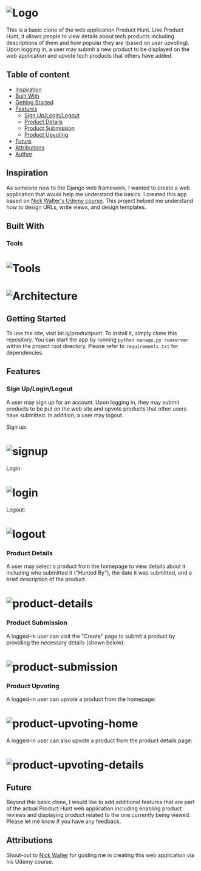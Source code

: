 # ![Logo](https://imgur.com/pS5dKmr.png)

This is a basic clone of the web application Product Hunt. Like Product Hunt, it allows people to view details about tech products including descriptions of them and how popular they are (based on user upvoting). Upon logging in, a user may submit a new product to be displayed on the web application and upvote tech products that others have added.

## Table of content

- [Inspiration](#inspiration)
- [Built With](#built-with)
- [Getting Started](#getting-started)
- [Features](#features)
    - [Sign Up/Login/Logout](#login)
    - [Product Details](#product-details)
    - [Product Submission](#product-submission)
    - [Product Upvoting](#product-upvoting)
- [Future](#future)
- [Attributions](#attributions)
- [Author](#author)

## Inspiration

As someone new to the Django web framework, I wanted to create a web application that would help me understand the basics. I created this app based on [Nick Walter's Udemy course](https://www.udemy.com/course/the-ultimate-beginners-guide-to-django-django-2-python-web-dev-website/). This project helped me understand how to design URLs, write views, and design templates.

## Built With

### Tools

# ![Tools](https://imgur.com/wWF1Xac.png)

# ![Architecture](https://imgur.com/TagTPFC.png)

## Getting Started

To use the site, visit bit.ly/productpunt. To install it, simply clone this repository. You can start the app by running `python manage.py runserver` within the project root directory. Please refer to `requirements.txt` for dependencies.

## Features

### **Sign Up/Login/Logout**

A user may sign up for an account. Upon logging in, they may submit products to be put on the web site and upvote products that other users have submitted. In addition, a user may logout.

Sign up: 

# ![signup](https://imgur.com/LjWUvXZ.png)

Login:

# ![login](https://imgur.com/gxHvvR4.png)

Logout:

# ![logout](https://imgur.com/pKPHelJ.png)

### **Product Details**

A user may select a product from the homepage to view details about it including who submitted it ("Hunted By"), the date it was submitted, and a brief description of the product.

# ![product-details](https://imgur.com/CQBwOp0.png)


### **Product Submission**

A logged-in user can visit the "Create" page to submit a product by providing the necessary details (shown below).

# ![product-submission](https://imgur.com/XD16DF5.png)

### **Product Upvoting**

A logged-in user can upvote a product from the homepage:

# ![product-upvoting-home](https://imgur.com/uuTSZl5.png)

A logged-in user can also upvote a product from the product details page:

# ![product-upvoting-details](https://imgur.com/XRQOaB3.png)


## Future

Beyond this basic clone, I would like to add additional features that are part of the actual Product Hunt web application including enabling product reviews and displaying product related to the one currently being viewed. Please let me know if you have any feedback.

## Attributions

Shout-out to [Nick Walter](https://www.udemy.com/user/nicholaswalter2/) for guiding me in creating this web application via his Udemy course.

